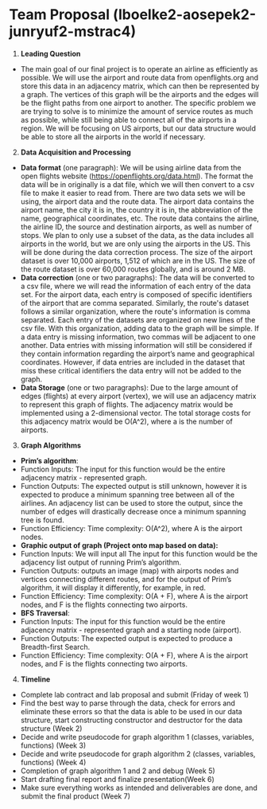 # Team Proposal (lboelke2-aosepek2-junryuf2-mstrac4)
1. **Leading Question**
+ The main goal of our final project is to operate an airline as efficiently as possible. We will use the airport and route data from openflights.org and store this data in an adjacency matrix, which can then be represented by a graph. The vertices of this graph will be the airports and the edges will be the flight paths from one airport to another. The specific problem we are trying to solve is to minimize the amount of service routes as much as possible, while still being able to connect all of the airports in a region. We will be focusing on US airports, but our data structure would be able to store all the airports in the world if necessary.

2. **Data Acquisition and Processing**
+ **Data format** (one paragraph): We will be using airline data from the open flights website (https://openflights.org/data.html). The format the data will be in originally is a dat file, which we will then convert to a csv file to make it easier to read from. There are two data sets we will be using, the airport data and the route data. The airport data contains the airport name, the city it is in, the country it is in, the abbreviation of the name, geographical coordinates, etc. The route data contains the airline, the airline ID, the source and destination airports, as well as number of stops. We plan to only use a subset of the data, as the data includes all airports in the world, but we are only using the airports in the US. This will be done during the data correction process. The size of the airport dataset is over 10,000 airports, 1,512 of which are in the US. The size of the route dataset is over 60,000 routes globally, and is around 2 MB.
+ **Data correction** (one or two paragraphs): The data will be converted to a csv file, where we will read the information of each entry of the data set. For the airport data, each entry is composed of specific identifiers of the airport that are comma separated. Similarly, the route's dataset follows a similar organization, where the route's information is comma separated. Each entry of the datasets are organized on new lines of the csv file. With this organization, adding data to the graph will be simple. If a data entry is missing information, two commas will be adjacent to one another. Data entries with missing information will still be considered if they contain information regarding the airport’s name and geographical coordinates. However, if data entries are included in the dataset that miss these critical identifiers the data entry will not be added to the graph. 
+ **Data Storage** (one or two paragraphs): Due to the large amount of edges (flights) at every airport (vertex), we will use an adjacency matrix to represent this graph of flights. The adjacency matrix would be implemented using a 2-dimensional vector. The total storage costs for this adjacency matrix would be O(A^2), where a is the number of airports.

3. **Graph Algorithms**
+ **Prim’s algorithm**:
+ Function Inputs: The input for this function would be the entire adjacency matrix - represented graph.
+ Function Outputs: The expected output is still unknown, however it is expected to produce a minimum spanning tree between all of the airlines. An adjacency list can be used to store the output, since the number of edges will drastically decrease once a minimum spanning tree is found.
+ Function Efficiency: Time complexity: O(A^2), where A is the airport nodes.
+ **Graphic output of graph (Project onto map based on data):**
+ Function Inputs: We will input all The input for this function would be the adjacency list output of running Prim’s algorithm.
+ Function Outputs: outputs an image (map) with airports nodes and vertices connecting different routes, and for the output of Prim’s algorithm, it will display it differently, for example, in red. 
+ Function Efficiency: Time complexity: O(A + F), where A is the airport nodes, and F is the flights connecting two airports. 
+ **BFS Traversal**:
+ Function Inputs: The input for this function would be the entire adjacency matrix - represented graph and a starting node (airport).
+ Function Outputs: The expected output is expected to produce a Breadth-first Search.
+ Function Efficiency: Time complexity: O(A + F), where A is the airport nodes, and F is the flights connecting two airports.

4. **Timeline**
+ Complete lab contract and lab proposal and submit (Friday of week 1)
+ Find the best way to parse through the data, check for errors and eliminate these errors so that the data is able to be used in our data structure, start constructing constructor and destructor for the data structure (Week 2)
+ Decide and write pseudocode for graph algorithm 1 (classes, variables, functions) (Week 3)
+ Decide and write pseudocode for graph algorithm 2 (classes, variables, functions) (Week 4)
+ Completion of graph algorithm 1 and 2 and debug (Week 5)
+ Start drafting final report and finalize presentation(Week 6)
+ Make sure everything works as intended and deliverables are done, and submit the final product (Week 7)

